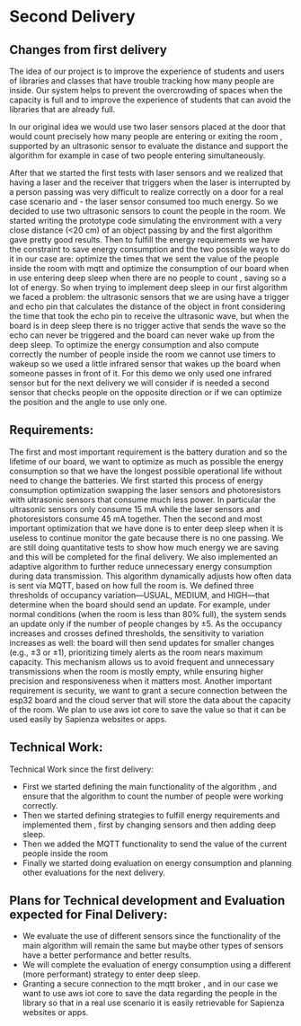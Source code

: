 # Second Delivery

## Changes from first delivery

The idea of our project is to improve the experience of students and users of libraries and classes that have trouble tracking how many people are inside. Our system helps to prevent the overcrowding of spaces when the capacity is full and to improve the experience of students that can avoid the libraries that are already full.

In our original idea we would use two laser sensors placed at the door that would count precisely how many people are entering or exiting the room , supported by an ultrasonic sensor to evaluate the distance and support the algorithm for example in case of two people entering simultaneously. 

After that we started the first tests with laser sensors and we realized that having a laser and the receiver that triggers when the laser is interrupted by a person passing was very difficult to realize correctly on a door for a real case scenario and - the laser sensor consumed too much energy. So we decided to use two ultrasonic sensors to count the people in the room. We started writing the prototype code simulating the environment with a very close distance (<20 cm) of an object passing by and the first algorithm gave pretty good results. Then to fulfill the energy requirements we have the constraint to save energy consumption and the two possible ways to do it in our case are: optimize the times that we sent the value of the people inside the room with mqtt and optimize the consumption of our board when in use entering deep sleep when there are no people to count , saving so a lot of energy. So when trying to implement deep sleep in our first algorithm we faced a problem: the ultrasonic sensors that we are using have a trigger and echo pin that calculates the distance of the object in front considering the time that took the echo pin to receive the ultrasonic wave, but when the board is in deep sleep there is no trigger active that sends the wave so the echo can never be triggered and the board can never wake up from the deep sleep. To optimize the energy consumption and also compute correctly the number of people inside the room we cannot use timers to wakeup so we used a little infrared sensor that wakes up the board when someone passes in front of it. For this demo we only used one infrared sensor but for the next delivery we will consider if is needed a second sensor that checks people on the opposite direction or if we can optimize the position and the angle to use only one.


## Requirements:

The first and most important requirement is the battery duration and so the lifetime of our board, we want to optimize as much as possible the energy consumption so that we have the longest possible operational life without need to change the batteries. We first started this process of energy consumption optimization swapping the laser sensors and photoresistors with ultrasonic sensors that consume much less power. In particular the ultrasonic sensors only consume 15 mA while the laser sensors and photoresistors consume 45 mA together. Then the second and most important optimization that we have done is to enter deep sleep when it is useless to continue monitor the gate because there is no one passing. We are still doing quantitative tests to show how much energy we are saving and this will be completed for the final delivery.
We also implemented an adaptive algorithm to further reduce unnecessary energy consumption during data transmission. This algorithm dynamically adjusts how often data is sent via MQTT, based on how full the room is. We defined three thresholds of occupancy variation—USUAL, MEDIUM, and HIGH—that determine when the board should send an update.
For example, under normal conditions (when the room is less than 80% full), the system sends an update only if the number of people changes by ±5. As the occupancy increases and crosses defined thresholds, the sensitivity to variation increases as well: the board will then send updates for smaller changes (e.g., ±3 or ±1), prioritizing timely alerts as the room nears maximum capacity. 
This mechanism allows us to avoid frequent and unnecessary transmissions when the room is mostly empty, while ensuring higher precision and responsiveness when it matters most.
Another important requirement is security, we want to grant a secure connection between the esp32 board and the cloud server that will store the data about the capacity of the room. We plan to use aws iot core to save the value so that it can be used easily by Sapienza websites or apps.


## Technical Work:
Technical Work since the first delivery:

- First we started defining the main functionality of the algorithm , and ensure that the algorithm to count the number of people were working correctly.
- Then we started defining strategies to fulfill energy requirements and implemented them , first by changing sensors and then adding deep sleep.
- Then we added the MQTT functionality to send the value of the current people inside the room
- Finally we started doing evaluation on energy consumption and planning other evaluations for the next delivery.

 ## Plans for Technical development and Evaluation expected for Final Delivery:

- We evaluate the use of different sensors since the functionality of the main algorithm will remain the same but maybe other types of sensors have a better performance and better results.
- We will complete the evaluation of energy consumption using a different (more performant) strategy to enter deep sleep.
- Granting a secure connection to the mqtt broker , and in our case we want to use aws iot core to save the data regarding the people in the library so that in a real use scenario it is easily retrievable for Sapienza websites or apps.

